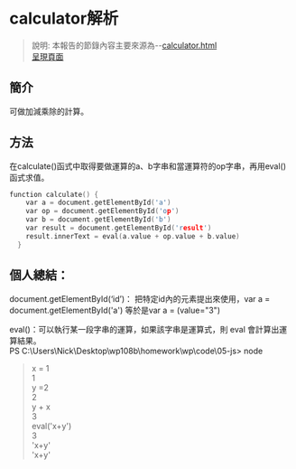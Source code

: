 # calculator解析  
> 說明: 本報告的節錄內容主要來源為--[calculator.html](https://github.com/ccccourse/wp/blob/master/code/05-js/calculator.html)  
[呈現頁面](https://ccccourse.github.io/wp/code/05-js/calculator.html)  
## 簡介   
可做加減乘除的計算。  
## 方法  
在calculate()函式中取得要做運算的a、b字串和當運算符的op字串，再用eval()函式求值。  
```c
function calculate() {
    var a = document.getElementById('a')
    var op = document.getElementById('op')
    var b = document.getElementById('b')
    var result = document.getElementById('result')
    result.innerText = eval(a.value + op.value + b.value)
  }
```
## 個人總結：

document.getElementById(‘id’)：
把特定id內的元素提出來使用，var a = document.getElementById('a') 等於是var a = (value="3")

eval()：可以執行某一段字串的運算，如果該字串是運算式，則 eval 會計算出運算結果。  
PS C:\Users\Nick\Desktop\wp108b\homework\wp\code\05-js> node  
> x = 1  
1  
>  y =2  
2  
> y + x  
3  
> eval('x+y')  
3      
> 'x+y'  
'x+y'     
